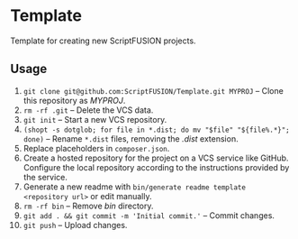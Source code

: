 Template
========

Template for creating new ScriptFUSION projects.

Usage
-----

1. `git clone git@github.com:ScriptFUSION/Template.git MYPROJ` &ndash; Clone this repository as *MYPROJ*.
2. `rm -rf .git` &ndash; Delete the VCS data.
3. `git init` &ndash; Start a new VCS repository.
4. `(shopt -s dotglob; for file in *.dist; do mv "$file" "${file%.*}"; done)` &ndash; Rename `*.dist` files, removing the *.dist* extension.
5. Replace placeholders in `composer.json`.
6. Create a hosted repository for the project on a VCS service like GitHub. Configure the local repository according to the instructions provided by the service.
7. Generate a new readme with `bin/generate readme template <repository url>` or edit manually.
8. `rm -rf bin` &ndash; Remove *bin* directory.
8. `git add . && git commit -m 'Initial commit.'` &ndash; Commit changes.
9. `git push` &ndash; Upload changes.
